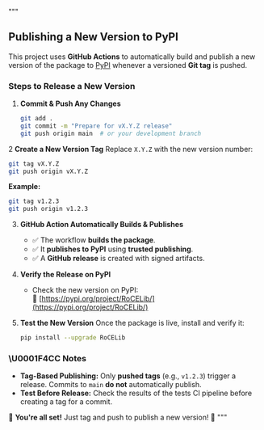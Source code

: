 """
## Publishing a New Version to PyPI

This project uses **GitHub Actions** to automatically build and publish a new version of the package to [PyPI](https://pypi.org/) whenever a versioned **Git tag** is pushed.

### Steps to Release a New Version

1. **Commit & Push Any Changes**
   ```sh
   git add .
   git commit -m "Prepare for vX.Y.Z release"
   git push origin main  # or your development branch
   ```

2 **Create a New Version Tag**
   Replace `X.Y.Z` with the new version number:
   ```sh
   git tag vX.Y.Z
   git push origin vX.Y.Z
   ```
   **Example:**
   ```sh
   git tag v1.2.3
   git push origin v1.2.3
   ```

3. **GitHub Action Automatically Builds & Publishes**
   - ✅ The workflow **builds the package**.
   - ✅ It **publishes to PyPI** using **trusted publishing**.
   - ✅ A **GitHub release** is created with signed artifacts.

4. **Verify the Release on PyPI**
   - Check the new version on PyPI:  
     🔗 [https://pypi.org/project/RoCELib/](https://pypi.org/project/RoCELib/)

5. **Test the New Version**
   Once the package is live, install and verify it:
   ```sh
   pip install --upgrade RoCELib
   ```

### \U0001F4CC Notes
- **Tag-Based Publishing:** Only **pushed tags** (e.g., `v1.2.3`) trigger a release. Commits to `main` **do not** automatically publish.
- **Test Before Release:** Check the results of the tests CI pipeline before creating a tag for a commit.

🚀 **You're all set!** Just tag and push to publish a new version! 🎉
"""